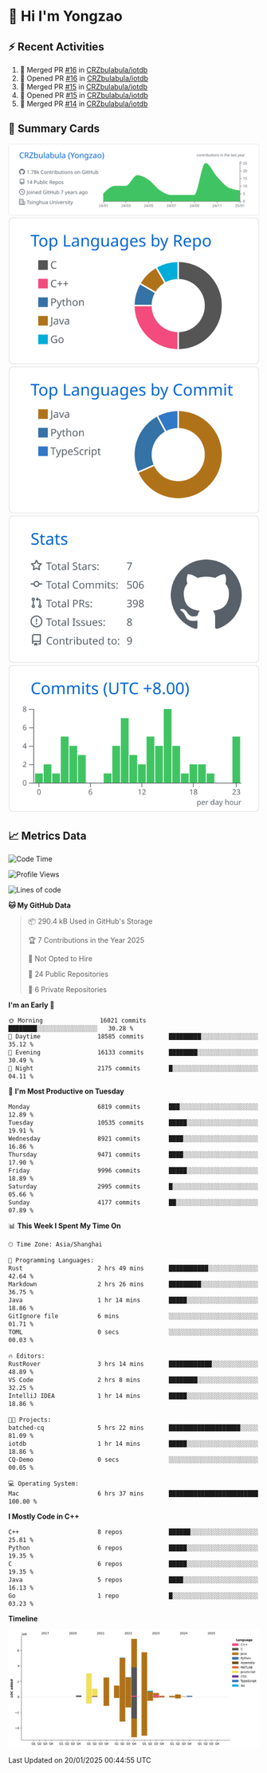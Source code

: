 # 👋 Hi I'm Yongzao

## ⚡ Recent Activities
<!--START_SECTION:activity-->
1. 🎉 Merged PR [#16](https://github.com/CRZbulabula/iotdb/pull/16) in [CRZbulabula/iotdb](https://github.com/CRZbulabula/iotdb)
2. 💪 Opened PR [#16](https://github.com/CRZbulabula/iotdb/pull/16) in [CRZbulabula/iotdb](https://github.com/CRZbulabula/iotdb)
3. 🎉 Merged PR [#15](https://github.com/CRZbulabula/iotdb/pull/15) in [CRZbulabula/iotdb](https://github.com/CRZbulabula/iotdb)
4. 💪 Opened PR [#15](https://github.com/CRZbulabula/iotdb/pull/15) in [CRZbulabula/iotdb](https://github.com/CRZbulabula/iotdb)
5. 🎉 Merged PR [#14](https://github.com/CRZbulabula/iotdb/pull/14) in [CRZbulabula/iotdb](https://github.com/CRZbulabula/iotdb)
<!--END_SECTION:activity-->

## 🎑 Summary Cards

[![](https://raw.githubusercontent.com/CRZbulabula/CRZbulabula/main/profile-summary-card-output/github/0-profile-details.svg)](https://github.com/vn7n24fzkq/github-profile-summary-cards)
[![](https://raw.githubusercontent.com/CRZbulabula/CRZbulabula/main/profile-summary-card-output/github/1-repos-per-language.svg)](https://github.com/vn7n24fzkq/github-profile-summary-cards) [![](https://raw.githubusercontent.com/CRZbulabula/CRZbulabula/main/profile-summary-card-output/github/2-most-commit-language.svg)](https://github.com/vn7n24fzkq/github-profile-summary-cards)
[![](https://raw.githubusercontent.com/CRZbulabula/CRZbulabula/main/profile-summary-card-output/github/3-stats.svg)](https://github.com/vn7n24fzkq/github-profile-summary-cards) [![](https://raw.githubusercontent.com/CRZbulabula/CRZbulabula/main/profile-summary-card-output/github/4-productive-time.svg)](https://github.com/vn7n24fzkq/github-profile-summary-cards)

## 📈 Metrics Data

<!--START_SECTION:waka-->
![Code Time](http://img.shields.io/badge/Code%20Time-809%20hrs%203%20mins-blue)

![Profile Views](http://img.shields.io/badge/Profile%20Views-0-blue)

![Lines of code](https://img.shields.io/badge/From%20Hello%20World%20I%27ve%20Written-31.0%20million%20lines%20of%20code-blue)

**🐱 My GitHub Data** 

> 📦 290.4 kB Used in GitHub's Storage 
 > 
> 🏆 7 Contributions in the Year 2025
 > 
> 🚫 Not Opted to Hire
 > 
> 📜 24 Public Repositories 
 > 
> 🔑 6 Private Repositories 
 > 
**I'm an Early 🐤** 

```text
🌞 Morning                16021 commits       ████████░░░░░░░░░░░░░░░░░   30.28 % 
🌆 Daytime                18585 commits       █████████░░░░░░░░░░░░░░░░   35.12 % 
🌃 Evening                16133 commits       ████████░░░░░░░░░░░░░░░░░   30.49 % 
🌙 Night                  2175 commits        █░░░░░░░░░░░░░░░░░░░░░░░░   04.11 % 
```
📅 **I'm Most Productive on Tuesday** 

```text
Monday                   6819 commits        ███░░░░░░░░░░░░░░░░░░░░░░   12.89 % 
Tuesday                  10535 commits       █████░░░░░░░░░░░░░░░░░░░░   19.91 % 
Wednesday                8921 commits        ████░░░░░░░░░░░░░░░░░░░░░   16.86 % 
Thursday                 9471 commits        ████░░░░░░░░░░░░░░░░░░░░░   17.90 % 
Friday                   9996 commits        █████░░░░░░░░░░░░░░░░░░░░   18.89 % 
Saturday                 2995 commits        █░░░░░░░░░░░░░░░░░░░░░░░░   05.66 % 
Sunday                   4177 commits        ██░░░░░░░░░░░░░░░░░░░░░░░   07.89 % 
```


📊 **This Week I Spent My Time On** 

```text
🕑︎ Time Zone: Asia/Shanghai

💬 Programming Languages: 
Rust                     2 hrs 49 mins       ███████████░░░░░░░░░░░░░░   42.64 % 
Markdown                 2 hrs 26 mins       █████████░░░░░░░░░░░░░░░░   36.75 % 
Java                     1 hr 14 mins        █████░░░░░░░░░░░░░░░░░░░░   18.86 % 
GitIgnore file           6 mins              ░░░░░░░░░░░░░░░░░░░░░░░░░   01.71 % 
TOML                     0 secs              ░░░░░░░░░░░░░░░░░░░░░░░░░   00.03 % 

🔥 Editors: 
RustRover                3 hrs 14 mins       ████████████░░░░░░░░░░░░░   48.89 % 
VS Code                  2 hrs 8 mins        ████████░░░░░░░░░░░░░░░░░   32.25 % 
IntelliJ IDEA            1 hr 14 mins        █████░░░░░░░░░░░░░░░░░░░░   18.86 % 

🐱‍💻 Projects: 
batched-cq               5 hrs 22 mins       ████████████████████░░░░░   81.09 % 
iotdb                    1 hr 14 mins        █████░░░░░░░░░░░░░░░░░░░░   18.86 % 
CQ-Demo                  0 secs              ░░░░░░░░░░░░░░░░░░░░░░░░░   00.05 % 

💻 Operating System: 
Mac                      6 hrs 37 mins       █████████████████████████   100.00 % 
```

**I Mostly Code in C++** 

```text
C++                      8 repos             ██████░░░░░░░░░░░░░░░░░░░   25.81 % 
Python                   6 repos             █████░░░░░░░░░░░░░░░░░░░░   19.35 % 
C                        6 repos             █████░░░░░░░░░░░░░░░░░░░░   19.35 % 
Java                     5 repos             ████░░░░░░░░░░░░░░░░░░░░░   16.13 % 
Go                       1 repo              █░░░░░░░░░░░░░░░░░░░░░░░░   03.23 % 
```



**Timeline**

![Lines of Code chart](https://raw.githubusercontent.com/CRZbulabula/CRZbulabula/main/assets/bar_graph.png)


 Last Updated on 20/01/2025 00:44:55 UTC
<!--END_SECTION:waka-->

